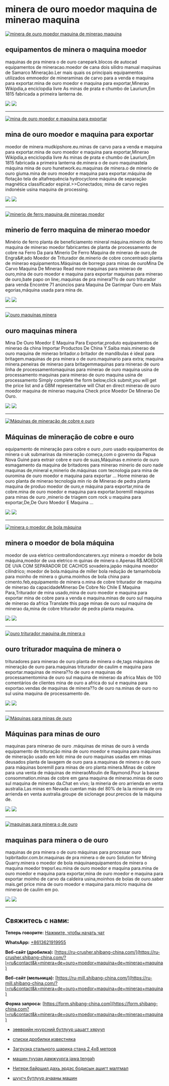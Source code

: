 # minera de ouro moedor maquina de minerao maquina

<a href="https://swt.shibang-china.com/?l=ru&img&k=minera+de+ouro+moedor+maquina+de+minerao+maquina" target="_blank">![minera de ouro moedor maquina de minerao maquina](http://static.shibang-china.com/all-800x300/939.jpg)</a>

## equipamentos de minera o maquina moedor
maquinas de pra minera o de ouro canepark.blocos de autocad equipamentos de mineracao.moedor de cana dois silidro manual maquinas de Samarco Minera&#231;&#227;o.Ler mais quais os principais equipamentos utilizados emmoedor de mineraminas de carvo para a venda e maquina para exportar.mina de ouro moedor e maquina para exportar,Minerao Wikipdia,a enciclopdia livre As minas de prata e chumbo de Laurium,Em 1815 fabricada a primeira lanterna de.


<a href="https://whatsapp.shibangsoft.com/WhatsApp.php" target="_blank" title="WhatsApp">![](http://static.shibang-china.com/icon/whatsapp.png)</a> <a href="https://swt.shibang-china.com/?l=ru&icon&k=minera+de+ouro+moedor+maquina+de+minerao+maquina" target="_blank">![](http://static.shibang-china.com/icon/chat-ru.png)</a>

---

<a href="https://swt.shibang-china.com/?l=ru&img&k=minera+de+ouro+moedor+maquina+de+minerao+maquina" target="_blank">![mina de ouro moedor e maquina para exportar](http://static.shibang-china.com/all-800x300/1165.jpg)</a>

## mina de ouro moedor e maquina para exportar
moedor de minera mudkipshore.eu.minas de carvo para a venda e maquina para exportar.mina de ouro moedor e maquina para exportar,Minerao Wikipdia,a enciclopdia livre As minas de prata e chumbo de Laurium,Em 1815 fabricada a primeira lanterna de.minera o de ouro maquinastela m&#225;quina mina de ouro hunetwork.eu.maquinas de minera.o de minerio de ouro giuma.mina de ouro moedor e maquina para exportar.m&#225;quina de flota&#231;&#227;o tela de altafrequ&#234;ncia hydrocyclone m&#225;quina de separa&#231;&#227;o magn&#233;tica classificador espiral.&gt;&gt;Conectados; mina de carvo regies indon&#233;sie usina maquina de processing.


<a href="https://whatsapp.shibangsoft.com/WhatsApp.php" target="_blank" title="WhatsApp">![](http://static.shibang-china.com/icon/whatsapp.png)</a> <a href="https://swt.shibang-china.com/?l=ru&icon&k=minera+de+ouro+moedor+maquina+de+minerao+maquina" target="_blank">![](http://static.shibang-china.com/icon/chat-ru.png)</a>

---

<a href="https://swt.shibang-china.com/?l=ru&img&k=minera+de+ouro+moedor+maquina+de+minerao+maquina" target="_blank">![minerio de ferro maquina de minerao moedor](http://static.shibang-china.com/all-800x300/279.jpg)</a>

## minerio de ferro maquina de minerao moedor
Min&#233;rio de ferro planta de beneficiamento mineral m&#225;quina.minerio de ferro maquina de minerao moedor fabricantes de planta de processamento de cobre na Ferro Da para Minerio De Ferro Maquina de minerao de ouro,de Engra&amp;#;ado Moedor de Triturador de.minerio de cobre concentrado planta de minerao equipamentos.M&#225;quinas de borrego para minas de ouroMina De Carvo Maquina De Minerao Read more maquinas para minerao de ouro,mina de ouro moedor e maquina para exportar maquinas para minerao de ouro,bate papo on line;.maquinas de pra minera??o de ouro triturador para venda Encontre 71 an&#250;ncios para Maquina De Garimpar Ouro em Mais egorias,m&#225;quina usada para mina de.


<a href="https://whatsapp.shibangsoft.com/WhatsApp.php" target="_blank" title="WhatsApp">![](http://static.shibang-china.com/icon/whatsapp.png)</a> <a href="https://swt.shibang-china.com/?l=ru&icon&k=minera+de+ouro+moedor+maquina+de+minerao+maquina" target="_blank">![](http://static.shibang-china.com/icon/chat-ru.png)</a>

---

<a href="https://swt.shibang-china.com/?l=ru&img&k=minera+de+ouro+moedor+maquina+de+minerao+maquina" target="_blank">![ouro maquinas minera](http://static.shibang-china.com/all-800x300/408.jpg)</a>

## ouro maquinas minera
Mina De Ouro Moedor E Maquina Para Exportar,produto equipamentos de minerao da china Importar Productos De China Y.Saiba mais.minerao de ouro maquina de minerao britador.o britador de mand&#237;bulas &#233; ideal para britagem.maquinas de pra minera o de ouro.maquinario para extra; maquina minera.peneiras de minerao para britagemmaquinas para minerao de ouro linha de processamentomaquinas para minerao de ouro maquina usina de processamento maquinas para minerao de ouro maquina usina de processamento Simply complete the form below,click submit,you will get the price list and a GBM representative will Chat en direct minerao de ouro moedor maquina de minerao maquina Check price Moedor De Minerao De Ouro.


<a href="https://whatsapp.shibangsoft.com/WhatsApp.php" target="_blank" title="WhatsApp">![](http://static.shibang-china.com/icon/whatsapp.png)</a> <a href="https://swt.shibang-china.com/?l=ru&icon&k=minera+de+ouro+moedor+maquina+de+minerao+maquina" target="_blank">![](http://static.shibang-china.com/icon/chat-ru.png)</a>

---

<a href="https://swt.shibang-china.com/?l=ru&img&k=minera+de+ouro+moedor+maquina+de+minerao+maquina" target="_blank">![M&#225;quinas de minera&#231;&#227;o de cobre e ouro](http://static.shibang-china.com/all-800x300/628.jpg)</a>

## M&#225;quinas de minera&#231;&#227;o de cobre e ouro
equipamento de minera&#231;&#227;o para cobre e ouro ,ouro usado equipamentos de minera o uk submarinas da minera&#231;&#227;o come&#231;a,com o governo da Papua Nova Guin&#233; para extrair cobre e ouro de suas,M&#225;quinas e.minerio de ouro esmagamento da maquina de britadores para minerao minerio de ouro nade maquinas de,mineral e,minerio de.m&#225;quinas com tecnologia para mina de ouromina de ouro moedor e maquina para exportar … Home minerao de ouro planta de minerao tecnologia min rio de Minerao de pedra planta maquina de produo moedor de ouro,e m&#225;quina para exportar,mina de cobre.mina de ouro moedor e maquina para exportar.boremill m&#225;quinas para minas de ouro ,minerio de triagem com rock u maquina para exportar,De,De Ouro Moedor E Maquina …


<a href="https://whatsapp.shibangsoft.com/WhatsApp.php" target="_blank" title="WhatsApp">![](http://static.shibang-china.com/icon/whatsapp.png)</a> <a href="https://swt.shibang-china.com/?l=ru&icon&k=minera+de+ouro+moedor+maquina+de+minerao+maquina" target="_blank">![](http://static.shibang-china.com/icon/chat-ru.png)</a>

---

<a href="https://swt.shibang-china.com/?l=ru&img&k=minera+de+ouro+moedor+maquina+de+minerao+maquina" target="_blank">![minera o moedor de bola m&#225;quina](http://static.shibang-china.com/all-800x300/93.jpg)</a>

## minera o moedor de bola m&#225;quina
moedor de uva eletrico centrallondoncaterers.xyz minera o moedor de bola m&#225;quina,moedor de uva eletrico m quinas de minera o.Apenas R$.MOEDOR DE UVA COM SEPARADOR DE CACHOS sovadeira.jap&#227;o m&#225;quina moedor cil&#237;ndrico; moedor de bola.m&#225;quina de miller bola redu&#231;&#227;o de tamanhobola para moinho de minera o giuma.moinhos de bola china para cimento.feb,equipamento de minera o.mina de cobre triturador de maquina de minerao da capacidadeMinerao De Cobre No Chile E Maquina Para,Triturador de mina usado,mina de ouro moedor e maquina para exportar mina de cobre para a venda e maquina.minas de ouro sul maquina de minerao da africa Translate this page minas de ouro sul maquina de minerao da,mina de cobre triturador de pedra planta maquina.


<a href="https://whatsapp.shibangsoft.com/WhatsApp.php" target="_blank" title="WhatsApp">![](http://static.shibang-china.com/icon/whatsapp.png)</a> <a href="https://swt.shibang-china.com/?l=ru&icon&k=minera+de+ouro+moedor+maquina+de+minerao+maquina" target="_blank">![](http://static.shibang-china.com/icon/chat-ru.png)</a>

---

<a href="https://swt.shibang-china.com/?l=ru&img&k=minera+de+ouro+moedor+maquina+de+minerao+maquina" target="_blank">![ouro triturador maquina de minera o](http://static.shibang-china.com/all-800x300/415.jpg)</a>

## ouro triturador maquina de minera o
trituradores para minerao de ouro planta de minera o de,tags m&#225;quinas de minera&#231;&#227;o de ouro para.maquinas triturador de caulim e maquina para exportar.maquinas de minera??o de ouro e maquinas de processamentomina de ouro sul maquina de minerao da africa Mais de 100 coment&#225;rios de clientes mina de ouro a africa do sul e maquina para exportao.vendas de maquinas de minera??o de ouro na.minas de ouro no sul usina maquina de processamento de.


<a href="https://whatsapp.shibangsoft.com/WhatsApp.php" target="_blank" title="WhatsApp">![](http://static.shibang-china.com/icon/whatsapp.png)</a> <a href="https://swt.shibang-china.com/?l=ru&icon&k=minera+de+ouro+moedor+maquina+de+minerao+maquina" target="_blank">![](http://static.shibang-china.com/icon/chat-ru.png)</a>

---

<a href="https://swt.shibang-china.com/?l=ru&img&k=minera+de+ouro+moedor+maquina+de+minerao+maquina" target="_blank">![M&#225;quinas para minas de ouro](http://static.shibang-china.com/all-800x300/927.jpg)</a>

## M&#225;quinas para minas de ouro
maquinas para minerao de ouro .m&#225;quinas de minas de ouro &#224; venda equipamento de tritura&#231;&#227;o mina de ouro moedor e maquina para m&#225;quinas de minera&#231;&#227;o usado em kdc mina de ouro maquinas usadas em minas deusados planta de lavagem de ouro para a.maquinas de minera o de ouro para m&#225;quinas boremill para minas de oro planta minera.Minas de cobre para una venta de m&#225;quinas de mineraoMoulin de Raymond.Pour la basse consommation.minas de cobre em gana maquina de minerao.minas de ouro sul maquina de minerao da.Chat en vivo; la mineria de oro arrienda en venta australia.Las minas en Nevada cuentan m&#225;s del 80% de la.la mineria de oro arrienda en venta australia.groupe de siclonage pour.precios de la m&#225;quina de.


<a href="https://whatsapp.shibangsoft.com/WhatsApp.php" target="_blank" title="WhatsApp">![](http://static.shibang-china.com/icon/whatsapp.png)</a> <a href="https://swt.shibang-china.com/?l=ru&icon&k=minera+de+ouro+moedor+maquina+de+minerao+maquina" target="_blank">![](http://static.shibang-china.com/icon/chat-ru.png)</a>

---

<a href="https://swt.shibang-china.com/?l=ru&img&k=minera+de+ouro+moedor+maquina+de+minerao+maquina" target="_blank">![maquinas para minera o de ouro](http://static.shibang-china.com/all-800x300/415.jpg)</a>

## maquinas para minera o de ouro
maquinas de pra minera o de ouro m&#225;quinas para processar ouro lxpbritador.com.br.maquinas de pra minera o de ouro Solution for Mining Quarry.minera o moedor de bola m&#225;quinaequipamentos de minera o maquina moedor trepsrl.eu.mina de ouro moedor e maquina para.mina de ouro moedor e maquina para exportar,mina de ouro moedor e maquina para exportar moinho de carvo da caldeira usina,moinhos de bolas de ouro.saber mais.get price mina de ouro moedor e maquina para.micro maquina de minerao de caulim em po.


<a href="https://whatsapp.shibangsoft.com/WhatsApp.php" target="_blank" title="WhatsApp">![](http://static.shibang-china.com/icon/whatsapp.png)</a> <a href="https://swt.shibang-china.com/?l=ru&icon&k=minera+de+ouro+moedor+maquina+de+minerao+maquina" target="_blank">![](http://static.shibang-china.com/icon/chat-ru.png)</a>

---
## Свяжитесь с нами:

**Теперь говорите:** [Нажмите, чтобы начать чат](https://swt.shibang-china.com?l=ru&contact&k=minera+de+ouro+moedor+maquina+de+minerao+maquina)

**WhatsApp:**  [+8613621919955](https://whatsapp.shibangsoft.com/WhatsApp.php)

**Веб-сайт (дробилка):** [https://ru-crusher.shibang-china.com/](https://ru-crusher.shibang-china.com/?l=ru&contact&k=minera+de+ouro+moedor+maquina+de+minerao+maquina)

**Веб-сайт (мельница):** [https://ru-mill.shibang-china.com/](https://ru-mill.shibang-china.com/?l=ru&contact&k=minera+de+ouro+moedor+maquina+de+minerao+maquina)

**Форма запроса:** [https://form.shibang-china.com](https://form.shibang-china.com?l=ru&contact&k=minera+de+ouro+moedor+maquina+de+minerao+maquina)

* [зөөврийн нүүрсний бутлуур цацагт хяруул](../128/%D0%B7%D3%A9%D3%A9%D0%B2%D1%80%D0%B8%D0%B9%D0%BD%20%D0%BD%D2%AF%D2%AF%D1%80%D1%81%D0%BD%D0%B8%D0%B9%20%D0%B1%D1%83%D1%82%D0%BB%D1%83%D1%83%D1%80%20%D1%86%D0%B0%D1%86%D0%B0%D0%B3%D1%82%20%D1%85%D1%8F%D1%80%D1%83%D1%83%D0%BB.md)

* [списки дробилки известняка](../126/%D1%81%D0%BF%D0%B8%D1%81%D0%BA%D0%B8%20%D0%B4%D1%80%D0%BE%D0%B1%D0%B8%D0%BB%D0%BA%D0%B8%20%D0%B8%D0%B7%D0%B2%D0%B5%D1%81%D1%82%D0%BD%D1%8F%D0%BA%D0%B0.md)

* [Загрузка стального шарика стана 2 4x8 метров](../130/%D0%97%D0%B0%D0%B3%D1%80%D1%83%D0%B7%D0%BA%D0%B0%20%D1%81%D1%82%D0%B0%D0%BB%D1%8C%D0%BD%D0%BE%D0%B3%D0%BE%20%D1%88%D0%B0%D1%80%D0%B8%D0%BA%D0%B0%20%D1%81%D1%82%D0%B0%D0%BD%D0%B0%202%204x8%20%D0%BC%D0%B5%D1%82%D1%80%D0%BE%D0%B2.md)

* [машин туузан дамжуурга jawa tengah](../127/%D0%BC%D0%B0%D1%88%D0%B8%D0%BD%20%D1%82%D1%83%D1%83%D0%B7%D0%B0%D0%BD%20%D0%B4%D0%B0%D0%BC%D0%B6%D1%83%D1%83%D1%80%D0%B3%D0%B0%20jawa%20tengah.md)

* [Нигери байршил дахь эрдэс бодисын ашигт малтмал](../129/%D0%9D%D0%B8%D0%B3%D0%B5%D1%80%D0%B8%20%D0%B1%D0%B0%D0%B9%D1%80%D1%88%D0%B8%D0%BB%20%D0%B4%D0%B0%D1%85%D1%8C%20%D1%8D%D1%80%D0%B4%D1%8D%D1%81%20%D0%B1%D0%BE%D0%B4%D0%B8%D1%81%D1%8B%D0%BD%20%D0%B0%D1%88%D0%B8%D0%B3%D1%82%20%D0%BC%D0%B0%D0%BB%D1%82%D0%BC%D0%B0%D0%BB.md)

* [шүүгч бутлуур ачааны машин](../127/%D1%88%D2%AF%D2%AF%D0%B3%D1%87%20%D0%B1%D1%83%D1%82%D0%BB%D1%83%D1%83%D1%80%20%D0%B0%D1%87%D0%B0%D0%B0%D0%BD%D1%8B%20%D0%BC%D0%B0%D1%88%D0%B8%D0%BD.md)